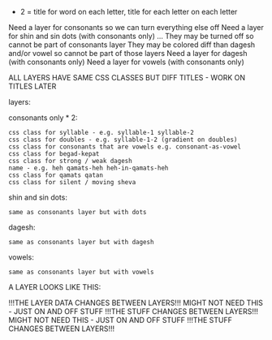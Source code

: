 * 2 = title for word on each letter, title for each letter on each letter

Need a layer for consonants so we can turn everything else off
Need a layer for shin and sin dots (with consonants only) ...
  They may be turned off so cannot be part of consonants layer
  They may be colored diff than dagesh and/or vowel so cannot be part of those layers
Need a layer for dagesh (with consonants only)
Need a layer for vowels (with consonants only)

ALL LAYERS HAVE SAME CSS CLASSES BUT DIFF TITLES - WORK ON TITLES LATER

layers:
  
  consonants only * 2:
  
    css class for syllable - e.g. syllable-1 syllable-2
	css class for doubles - e.g. syllable-1-2 (gradient on doubles)
	css class for consonants that are vowels e.g. consonant-as-vowel
	css class for begad-kepat
	css class for strong / weak dagesh
	name - e.g. heh qamats-heh heh-in-qamats-heh
	css class for qamats qatan
	css class for silent / moving sheva


  shin and sin dots:
  
    same as consonants layer but with dots
	
  dagesh:

    same as consonants layer but with dagesh
          
  vowels:
  
    same as consonants layer but with vowels

A LAYER LOOKS LIKE THIS:

<span class="layer-chunk dagesh-layer">  !!!THE LAYER DATA CHANGES BETWEEN LAYERS!!!
  <span class="letter-chunk syllable-1 letter-1">
    <span class="consonant-chunk consonant-as-vowel begad-kepat shin">
      <span class="shin-and-sin-chunk"> MIGHT NOT NEED THIS - JUST ON AND OFF
        <span class="dagesh-chunk strong">
          <span class="vowel-chunk qamats-qatan">
            <span class="content-chunk">
		          STUFF  !!!THE STUFF CHANGES BETWEEN LAYERS!!!
            </span>
          </span>
        </span>
      </span>
    </span>
  </span>
  <span class="letter-chunk syllable-1 letter-2">
    <span class="consonant-chunk consonant-as-vowel begad-kepat shin">
      <span class="shin-and-sin-chunk"> MIGHT NOT NEED THIS - JUST ON AND OFF
        <span class="dagesh-chunk strong">
          <span class="vowel-chunk qamats-qatan">
            <span class="content-chunk">
		          STUFF  !!!THE STUFF CHANGES BETWEEN LAYERS!!!
            </span>
          </span>
        </span>
      </span>
    </span>
  </span>
</span>
